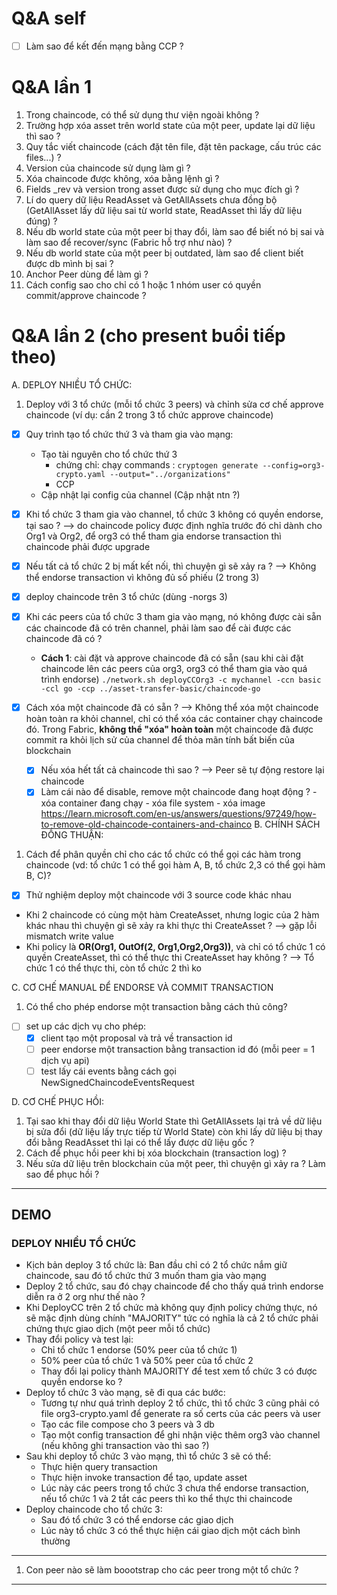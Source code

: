 # Q&A self
- [ ] Làm sao để kết đến mạng bằng CCP ?
# Q&A lần 1
1. Trong chaincode, có thể sử dụng thư viện ngoài không ?
2. Trường hợp xóa asset trên world state của một peer, update lại dữ liệu thì sao ?
3. Quy tắc viết chaincode (cách đặt tên file, đặt tên package, cấu trúc các files...) ?
4. Version của chaincode sử dụng làm gì ? 
5. Xóa chaincode được không, xóa bằng lệnh gì ?
6. Fields _rev và version trong asset được sử dụng cho mục đích gì ?
7. Lí do query dữ liệu ReadAsset và GetAllAssets chưa đồng bộ (GetAllAsset lấy dữ liệu sai từ world state, ReadAsset thì lấy dữ liệu đúng) ?
8. Nếu db world state của một peer bị thay đổi, làm sao để biết nó bị sai và làm sao để recover/sync (Fabric hỗ trợ như nào) ?
9. Nếu db world state của một peer bị outdated, làm sao để client biết được db mình bị sai ?
10. Anchor Peer dùng để làm gì ?
11. Cách config sao cho chỉ có 1 hoặc 1 nhóm user có quyền commit/approve chaincode ?
# Q&A lần 2 (cho present buổi tiếp theo)
A. DEPLOY NHIỀU TỔ CHỨC:
1. Deploy với 3 tổ chức (mỗi tổ chức 3 peers) và chỉnh sửa cơ chế approve chaincode (ví dụ: cần 2 trong 3 tổ chức approve chaincode)
 - [x] Quy trình tạo tổ chức thứ 3 và tham gia vào mạng: 
    - Tạo tài nguyên cho tổ chức thứ 3
	    - chứng chỉ: chạy commands : `cryptogen generate --config=org3-crypto.yaml --output="../organizations"`
	    - CCP
    - Cập nhật lại config của channel (Cập nhật ntn ?)
- [x] Khi tổ chức 3 tham gia vào channel, tổ chức 3 không có quyền endorse, tại sao ?
      --> do chaincode policy được định nghĩa trước đó chỉ dành cho Org1 và Org2, để org3 có thể tham gia endorse transaction thì chaincode phải được upgrade
- [x] Nếu tất cả tổ chức 2 bị mất kết nối, thì chuyện gì sẽ xảy ra ?
      --> Không thể endorse transaction vì không đủ số phiếu (2 trong 3)
- [x] deploy chaincode trên 3 tổ chức (dùng -norgs 3)
- [x] Khi các peers của tổ chức 3 tham gia vào mạng, nó không được cài sẵn các chaincode đã có trên channel, phải làm sao để cài được các chaincode đã có ?
	-  **Cách 1**: cài đặt và approve chaincode đã có sẵn (sau khi cài đặt chaincode lên các peers của org3, org3 có thể tham gia vào quá trình endorse) 
	`./network.sh deployCCOrg3 -c mychannel -ccn basic -ccl go -ccp ../asset-transfer-basic/chaincode-go`
  
- [x] Cách xóa một chaincode đã có sẵn ?
	--> Không thể xóa một chaincode hoàn toàn ra khỏi channel, chỉ có thể xóa các container chạy chaincode đó. Trong Fabric, **không thể "xóa" hoàn toàn** một chaincode đã được commit ra khỏi lịch sử của channel để thỏa mãn tính bất biến của blockchain
	- [x] Nếu xóa hết tất cả chaincode thì sao ?
	--> Peer sẽ tự động restore lại chaincode
	- [x] Làm cái nào để disable, remove một chaincode đang hoạt động ?
	      - xóa container đang chạy 
	      - xóa file system 
	      - xóa image
	https://learn.microsoft.com/en-us/answers/questions/97249/how-to-remove-old-chaincode-containers-and-chainco
B. CHÍNH SÁCH ĐỒNG THUẬN:
1. Cách để phân quyền chỉ cho các tổ chức có thể gọi các hàm trong chaincode (vd: tổ chức 1 có thể gọi hàm A, B, tổ chức 2,3 có thể gọi hàm B, C)?
- [x] Thử nghiệm deploy một chaincode với 3 source code khác nhau
- Khi 2 chaincode có cùng một hàm CreateAsset, nhưng logic của 2 hàm khác nhau thì chuyện gì sẽ xảy ra khi thực thi CreateAsset ? --> gặp lỗi mismatch write value
- Khi policy là **OR(Org1, OutOf(2, Org1,Org2,Org3))**, và chỉ có tổ chức 1 có quyền CreateAsset, thì có thể thực thi CreateAsset hay không ? 
  --> Tổ chức 1 có thể thực thi, còn tổ chức 2 thì ko

C. CƠ CHẾ MANUAL ĐỂ ENDORSE VÀ COMMIT TRANSACTION  
1. Có thể cho phép endorse một transaction bằng cách thủ công?
- [ ] set up các dịch vụ cho phép:
	- [x] client tạo một proposal và trả về transaction id
	- [ ] peer endorse một transaction bằng transaction id đó (mỗi peer = 1 dịch vụ api)
	- [ ] test lấy cái events bằng cách gọi NewSignedChaincodeEventsRequest
	
D. CƠ CHẾ PHỤC HỒI:
1. Tại sao khi thay đổi dữ liệu World State thì GetAllAssets lại trả về dữ liệu bị sửa đổi (dữ liệu lấy trực tiếp từ World State) còn khi lấy dữ liệu bị thay đổi bằng ReadAsset thì lại có thể lấy được dữ liệu gốc ?
2. Cách để phục hồi peer khi bị xóa blockchain (transaction log) ?
3. Nếu sửa dữ liệu trên blockchain của một peer, thì chuyện gì xảy ra ? Làm sao để phục hồi ? 

---
## DEMO
### DEPLOY NHIỀU TỔ CHỨC 
- Kịch bản deploy 3 tổ chức là: Ban đầu chỉ có 2 tổ chức nắm giữ chaincode, sau đó tổ chức thứ 3 muốn tham gia vào mạng
- Deploy 2 tổ chức, sau đó chạy chaincode để cho thấy quá trình endorse diễn ra ở 2 org như thế nào ?
- Khi DeployCC trên 2 tổ chức mà không quy định policy chứng thực, nó sẽ mặc định dùng chính "MAJORITY" tức có nghĩa là cả 2 tổ chức phải chứng thực giao dịch (một peer mỗi tổ chức)
- Thay đổi policy và test lại: 
	- Chỉ tổ chức 1 endorse (50% peer của tổ chức 1)
	- 50% peer của tổ chức 1 và 50% peer của tổ chức 2
	- Thay đổi lại policy thành MAJORITY để test xem tổ chức 3 có được quyền endorse ko ? 
- Deploy tổ chức 3 vào mạng, sẽ đi qua các bước: 
	- Tương tự như quá trình deploy 2 tổ chức, thì tổ chức 3 cũng phải có file org3-crypto.yaml để generate ra số certs của các peers và user
	- Tạo các file compose cho 3 peers và 3 db
	- Tạo một config transaction để ghi nhận việc thêm org3 vào channel (nếu không ghi transaction vào thì sao ?)
- Sau khi deploy tổ chức 3 vào mạng, thì tổ chức 3 sẽ có thể:
	- Thực hiện query transaction 
	- Thực hiện invoke transaction để tạo, update asset
	- Lúc này các peers trong tổ chức 3 chưa thể endorse transaction, nếu tổ chức 1 và 2 tắt các peers thì ko thể thực thi chaincode
- Deploy chaincode cho tổ chức 3:
	- Sau đó tổ chức 3 có thể endorse các giao dịch
	- Lúc này tổ chức 3 có thể thực hiện cái giao dịch một cách bình thường
---

1. Con peer nào sẽ làm boootstrap cho các peer trong một tổ chức ?
---